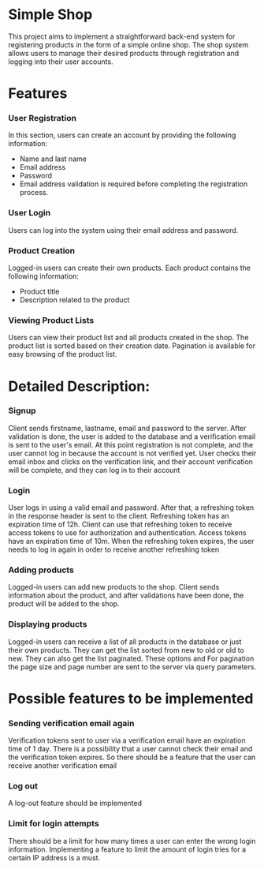 # Simple Shop
This project aims to implement a straightforward back-end system for registering products in the form of a simple online shop. The shop system allows users to manage their desired products through registration and logging into their user accounts.

# Features
### User Registration
In this section, users can create an account by providing the following information:
- Name and last name
- Email address
- Password
- Email address validation is required before completing the registration process.

### User Login
Users can log into the system using their email address and password.

### Product Creation
Logged-in users can create their own products.
Each product contains the following information:
- Product title
- Description related to the product

### Viewing Product Lists
Users can view their product list and all products created in the shop.
The product list is sorted based on their creation date.
Pagination is available for easy browsing of the product list.

# Detailed Description:
### Signup
Client sends firstname, lastname, email and password to the server. After validation is done,
the user is added to the database and a verification email is sent to the user's email.
At this point registration is not complete, and the user cannot log in because the account
is not verified yet. User checks their email inbox and clicks on the verification link, and their
account verification will be complete, and they can log in to their account

### Login
User logs in using a valid email and password. After that, a refreshing token in the response header
is sent to the client. Refreshing token has an expiration time of 12h. Client can use that refreshing
token to receive access tokens to use for authorization and authentication. Access tokens have an expiration 
time of 10m. When the refreshing token expires, the user needs to log in again in order to receive
another refreshing token

### Adding products
Logged-in users can add new products to the shop. Client sends information about the product, 
and after validations have been done, the product will be added to the shop.

### Displaying products
Logged-in users can receive a list of all products in the database or just their own products.
They can get the list sorted from new to old or old to new. They can also get the list paginated.
These options and For pagination the page size and page number are sent to the server via query
parameters.

# Possible features to be implemented
### Sending verification email again
Verification tokens sent to user via a verification email have an expiration time of
1 day. There is a possibility that a user cannot check their email and the verification token expires.
So there should be a feature that the user can receive another verification email

### Log out
A log-out feature should be implemented

### Limit for login attempts
There should be a limit for how many times a user can enter the wrong login information.
Implementing a feature to limit the amount of login tries for a certain IP address
is a must.
